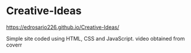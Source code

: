 # Creative-Ideas
 https://edrosario226.github.io/Creative-Ideas/

Simple site coded using HTML, CSS and JavaScript. video obtained from coverr

